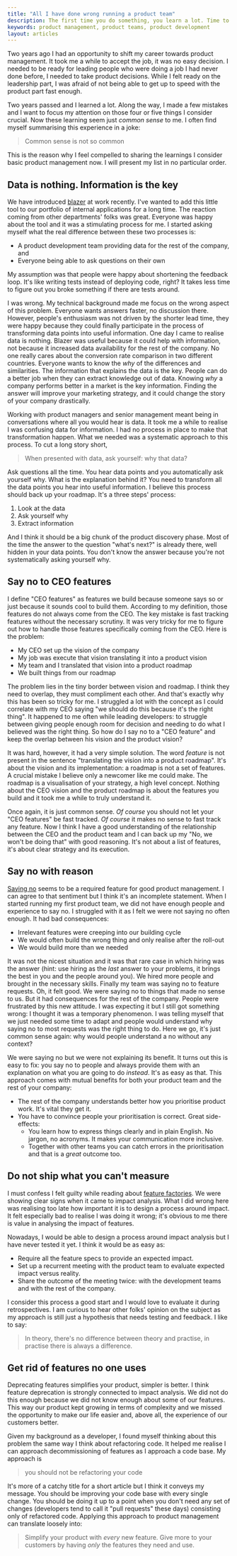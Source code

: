 ```yaml
---
title: "All I have done wrong running a product team"
description: The first time you do something, you learn a lot. Time to share that.
keywords: product management, product teams, product development
layout: articles
---
```


Two years ago I had an opportunity to shift my career towards product
management. It took me a while to accept the job, it was no easy decision. I
needed to be ready for leading people who were doing a job I had never done
before, I needed to take product decisions. While I felt ready on the
leadership part, I was afraid of not being able to get up to speed with the
product part fast enough.

Two years passed and I learned a lot. Along the way, I made a few mistakes and
I want to focus my attention on those four or five things I consider crucial.
Now these learning seem just _common sense_ to me. I often find myself
summarising this experience in a joke:

> Common sense is not so common

This is the reason why I feel compelled to sharing the learnings I consider
basic product management now. I will present my list in no particular order.

## Data is nothing. Information is the key

We have introduced [blazer](https://github.com/ankane/blazer) at work
recently. I've wanted to add this little tool to our portfolio of internal
applications for a long time. The reaction coming from other departments'
folks was great. Everyone was happy about the tool and it was a stimulating
process for me. I started asking myself what the real difference between these
two processes is:

- A product development team providing data for the rest of the company, and
- Everyone being able to ask questions on their own

My assumption was that people were happy about shortening the feedback loop.
It's like writing tests instead of deploying code, right? It takes less time
to figure out you broke something if there are tests around.

I was wrong. My technical background made me focus on the wrong aspect of this
problem. Everyone wants answers faster, no discussion there. However, people's
enthusiasm was not driven by the shorter lead time, they were happy because
they could finally participate in the process of transforming data points into
useful information. One day I came to realise data is nothing. Blazer was
useful because it could help with information, not because it increased data
availability for the rest of the company. No one really cares about the
conversion rate comparison in two different countries. Everyone wants to know
the *why* of the differences and similarities. The information that explains
the data is the key. People can do a better job when they can extract
knowledge out of data. Knowing _why_ a company performs better in a market is
the key information. Finding the answer will improve your marketing strategy,
and it could change the story of your company drastically.

Working with product managers and senior management meant being in
conversations where all you would hear is data. It took me a while to realise
I was confusing data for information. I had no process in place to make that
transformation happen. What we needed was a systematic approach to this
process. To cut a long story short,

> When presented with data, ask yourself: why that data?

Ask questions all the time. You hear data points and you automatically ask
yourself why. What is the explanation behind it? You need to transform all the
data points you hear into useful information. I believe this process should
back up your roadmap. It's a three steps' process:

1. Look at the data
2. Ask yourself why
3. Extract information

And I think it should be a big chunk of the product discovery phase. Most of
the time the answer to the question "what's next?" is already there, well
hidden in your data points. You don't know the answer because you're not
systematically asking yourself why.

## Say no to CEO features

I define "CEO features" as features we build because someone says so or just
because it sounds cool to build them. According to my definition, those
features do not always come from the CEO. The key mistake is fast tracking
features without the necessary scrutiny. It was very tricky for me to figure
out how to handle those features specifically coming from the CEO. Here is the
problem:

- My CEO set up the vision of the company
- My job was execute that vision translating it into a product vision
- My team and I translated that vision into a product roadmap
- We built things from our roadmap

The problem lies in the tiny border between vision and roadmap. I think they
need to overlap, they must compliment each other. And that's exactly why this
has been so tricky for me. I struggled a lot with the concept as I could
correlate with my CEO saying "we should do this because it's the right thing".
It happened to me often while leading developers: to struggle between giving
people enough room for decision and needing to do what I believed was the
right thing. So how do I say no to a "CEO feature" and keep the overlap
between his vision and the product vision?

It was hard, however, it had a very simple solution. The word _feature_ is not
present in the sentence "translating the vision into a product roadmap". It's
about the vision and its implementation: a roadmap is not a set of features. A
crucial mistake I believe only a newcomer like me could make. The roadmap is a
visualisation of your strategy, a high level concept.  Nothing about the CEO
vision and the product roadmap is about the features you build and it took me a
while to truly understand it.

Once again, it is just common sense. _Of course_ you should not let your "CEO
features" be fast tracked. _Of course_ it makes no sense to fast track any
feature. Now I think I have a good understanding of the relationship between
the CEO and the product team and I can back up my "No, we won't be doing that"
with good reasoning. It's not about a list of features, it's about clear
strategy and its execution.

## Say no with reason

[Saying no](https://duckduckgo.com/?q=saying+no+product+managment&ia=web)
seems to be a required feature for good product management. I can agree to
that sentiment but I think it's an incomplete statement. When I started
running my first product team, we did not have enough people and experience to
say no. I struggled with it as I felt we were not saying no often enough. It
had bad consequences:

- Irrelevant features were creeping into our building cycle
- We would often build the wrong thing and only realise after the roll-out
- We would build more than we needed

It was not the nicest situation and it was that rare case in which hiring was
the answer (hint: use hiring as the _last_ answer to your problems, it brings
the best in you and the people around you). We hired more people and brought in
the necessary skills. Finally my team was saying no to feature requests. Oh, it
felt good. We were saying no to things that made no sense to us. But it had
consequences for the rest of the company. People were frustrated by this new
attitude. I was expecting it but I still got something wrong: I thought it was a
temporary phenomenon. I was telling myself that we just needed some time to
adapt and people would understand why saying no to most requests was the right
thing to do. Here we go, it's just common sense again: why would people
understand a no without any context?

We were saying no but we were not explaining its benefit. It turns out this is
easy to fix: you say no to people and always provide them with an explanation on
what you are going to do *instead*. It's as easy as that. This approach comes
with mutual benefits for both your product team and the rest of your company:

- The rest of the company understands better how you prioritise product work.
It's vital they get it.  
- You have to convince people your prioritisation is
correct. Great side-effects:
  - You learn how to express things clearly and in plain English. No jargon, no
  acronyms. It makes your communication more inclusive.
  - Together with other teams you can catch errors in the prioritisation and that is a *great*
  outcome too.

## Do not ship what you can't measure

I must confess I felt guilty while reading about [feature
factories](https://hackernoon.com/12-signs-youre-working-in-a-feature-factory-44a5b938d6a2#.wkyer1gmt).
We were showing clear signs when it came to impact analysis. What I did wrong
here was realising too late how important it is to design a process around
impact. It felt especially bad to realise I was doing it wrong; it's obvious to
me there is value in analysing the impact of features.

Nowadays, I would be able to design a process around impact analysis but I have
never tested it yet. I think it would be as easy as:

- Require all the feature specs to provide an expected impact.
- Set up a recurrent meeting with the product team to evaluate expected impact
versus reality.
- Share the outcome of the meeting twice: with the development teams and with
  the rest of the company.

I consider this process a good start and I would love to evaluate it during
retrospectives. I am curious to hear other folks' opinion on the subject as my
approach is still just a hypothesis that needs testing and feedback. I like to
say:

> In theory, there's no difference between theory and practise, in practise
> there is always a difference.

## Get rid of features no one uses

Deprecating features simplifies your product, simpler is better. I think feature
deprecation is strongly connected to impact analysis. We did not do this enough
because we did not know enough about some of our features. This way our product
kept growing in terms of complexity and we missed the opportunity to make our
life easier and, above all, the experience of our customers better.

Given my background as a developer, I found myself thinking about this problem
the same way I think about refactoring code. It helped me realise I can approach
decommissioning of features as I approach a code base. My approach is

> you should not be refactoring your code

It's more of a catchy title for a short article but I think it conveys my
message. You should be improving your code base with every single change. You
should be doing it up to a point when you don't need any set of changes
(developers tend to call it "pull requests" these days) consisting only of
refactored code. Applying this approach to product management can translate
loosely into:

> Simplify your product with *every* new feature. Give more to your customers by
> having *only* the features they need and use.
